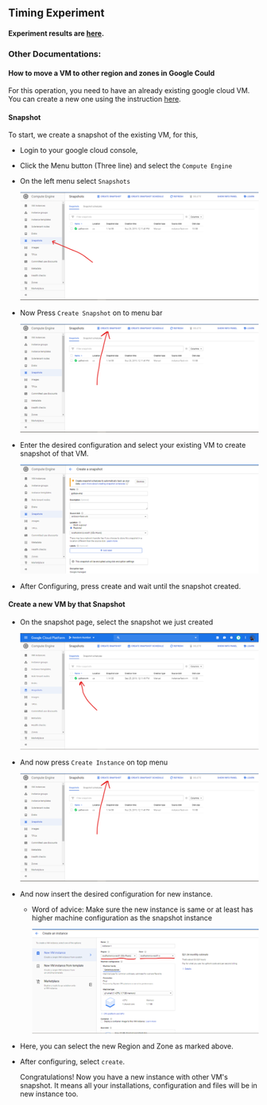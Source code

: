 ## Timing Experiment 



#### Experiment results are [here](https://github.com/yasharAhari/TimingExperiment/blob/master/results.md).



### Other Documentations: 

#### How to move a VM to other region and zones in Google Could 

For this operation, you need to have an already existing google cloud VM. You can create a new one using the instruction [here](https://github.com/ZachArani/RandomNumberGCP).

#### Snapshot

To start, we create a snapshot of the existing VM, for this,

* Login to your google cloud console,  

* Click the Menu button (Three line) and select the ```Compute Engine```

* On the left menu select ```Snapshots```

  ![Select Snapshots](images/GoToSnapShots.png)

* Now Press ```Create Snapshot``` on to menu bar

  ![Select Create Snapshot](images/SelectCreate.png)

* Enter the desired configuration and select your existing VM to create snapshot of that VM.

  ![Enter Configuration](images/DoSettings.png)  

* After Configuring, press create and wait until the snapshot created.

#### Create a new VM by that Snapshot

* On the snapshot page, select the snapshot we just created

  ![select snapshot](images/SelectTheSnapShot.png)

* And now press ``` Create Instance ``` on top menu

  ![Select Create Instance ](images/SelectCreate.png)

* And now insert the desired configuration for new instance. 

  * Word of advice: Make sure the new instance is same or at least has higher machine configuration as the snapshot instance 

     ![Configure](images/SettingTheVM.png)

* Here, you can select the new Region and Zone as marked above.

* After configuring, select ```create```.  

  Congratulations! Now you have a new instance with other VM's snapshot. It means all your installations, configuration and files will be in new instance too.
